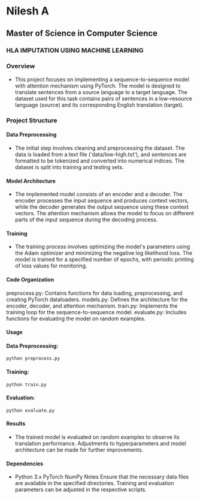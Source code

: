 # Nilesh A
## Master of Science in Computer Science
### HLA IMPUTATION USING MACHINE LEARNING
### Overview
- This project focuses on implementing a sequence-to-sequence model with attention mechanism using PyTorch. The model is designed to translate sentences from a source language to a target language. The dataset used for this task contains pairs of sentences in a low-resource language (source) and its corresponding English translation (target).

### Project Structure
#### Data Preprocessing
- The initial step involves cleaning and preprocessing the dataset. The data is loaded from a text file ('data/low-high.txt'), and sentences are formatted to be tokenized and converted into numerical indices. The dataset is split into training and testing sets.

#### Model Architecture
- The implemented model consists of an encoder and a decoder. The encoder processes the input sequence and produces context vectors, while the decoder generates the output sequence using these context vectors. The attention mechanism allows the model to focus on different parts of the input sequence during the decoding process.

#### Training
- The training process involves optimizing the model's parameters using the Adam optimizer and minimizing the negative log likelihood loss. The model is trained for a specified number of epochs, with periodic printing of loss values for monitoring.

#### Code Organization
preprocess.py: Contains functions for data loading, preprocessing, and creating PyTorch dataloaders.
models.py: Defines the architecture for the encoder, decoder, and attention mechanism.
train.py: Implements the training loop for the sequence-to-sequence model.
evaluate.py: Includes functions for evaluating the model on random examples.

#### Usage
#### Data Preprocessing:
```python preprocess.py```

#### Training:
```python train.py```


#### Evaluation:
```python evaluate.py```

#### Results
- The trained model is evaluated on random examples to observe its translation performance. Adjustments to hyperparameters and model architecture can be made for further improvements.

#### Dependencies
- Python 3.x
PyTorch
NumPy
Notes
Ensure that the necessary data files are available in the specified directories.
Training and evaluation parameters can be adjusted in the respective scripts.
